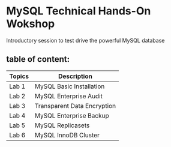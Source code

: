 # MySQL Technical Hands-On Wokshop

Introductory session to test drive the powerful MySQL database

## table of content:
| Topics | Description |
|--------|--------------------------|
| Lab 1 | MySQL Basic Installation |
| Lab 2 | MySQL Enterprise Audit   |
| Lab 3 | Transparent Data Encryption |
| Lab 4 | MySQL Enterprise Backup |
| Lab 5 | MySQL Replicasets |
| Lab 6 | MySQL InnoDB Cluster |




